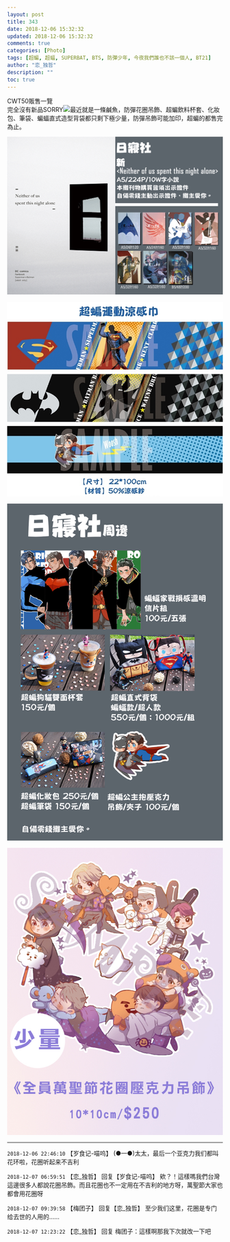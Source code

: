 ```yaml
---
layout: post
title: 343
date: 2018-12-06 15:32:32
updated: 2018-12-06 15:32:32
comments: true
categories: [Photo]
tags: [超蝙, 超蝠, SUPERBAT, BTS, 防彈少年, 今夜我們誰也不該一個人, BT21]
author: "恋_独哲"
description: ""
toc: true
---
```


<p>CWT50販售一覽<br />完全沒有新品SORRY<img src="https://s.plurk.com/e15177947e8424371c5284e94eab51ee.gif"  style="max-width:500px;"  />最近就是一條鹹魚，防彈花圈吊飾、超蝙飲料杯套、化妝包、筆袋、蝙蝠直式造型背袋都只剩下極少量，防彈吊飾可能加印，超蝙的都售完為止。<br /></p>

![](https://raw.githubusercontent.com/alicewish/maple50821/master/img_YW5MWVN1NEpoZFhMczJYVU0rL1ExSkxDemhSbm5CdlZwQi9DOHovcVJDTDl0bmQ2aTh3Rm9RPT0.jpg)

![](https://raw.githubusercontent.com/alicewish/maple50821/master/img_YW5MWVN1NEpoZFhMczJYVU0rL1ExRVFQLzhLVnYrd2xjVGJNclc2U3JkYjBLTlhHNEcxQWJBPT0.jpg)

![](https://raw.githubusercontent.com/alicewish/maple50821/master/img_YW5MWVN1NEpoZFhMczJYVU0rL1ExSlhuS2NqZHdDb2dicE9sSllKcGd4M0ZHNG92QjRjMk9BPT0.jpg)

![](https://raw.githubusercontent.com/alicewish/maple50821/master/img_YW5MWVN1NEpoZFhMczJYVU0rL1ExR3ZjZGtYTmpreHpwaHRrQUkyZnZlblY3OU1JdmgvRTZ3PT0.jpg)

---

`2018-12-06 22:46:10` 【岁食记-喵呜】 (●—●)太太，最后一个亚克力我们都叫花环啦，花圈听起来不吉利

`2018-12-07 06:59:51` 【恋\_独哲】 回复【岁食记-喵呜】 欸？！這樣嗎我們台灣這邊很多人都說花圈吊飾。而且花圈也不一定用在不吉利的地方呀，萬聖節大家也都會用花圈呀

`2018-12-07 09:39:58` 【梅团子】 回复【恋\_独哲】 至少我们这里，花圈是专门给去世的人用的……

`2018-12-07 12:23:22` 【恋\_独哲】 回复 梅团子：這樣啊那我下次就改一下吧
